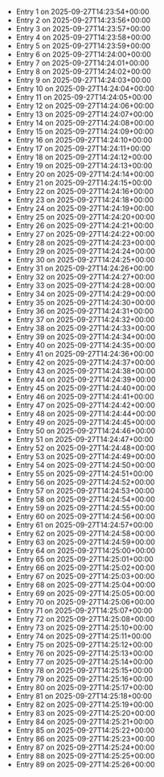 - Entry 1 on 2025-09-27T14:23:54+00:00
- Entry 2 on 2025-09-27T14:23:56+00:00
- Entry 3 on 2025-09-27T14:23:57+00:00
- Entry 4 on 2025-09-27T14:23:58+00:00
- Entry 5 on 2025-09-27T14:23:59+00:00
- Entry 6 on 2025-09-27T14:24:00+00:00
- Entry 7 on 2025-09-27T14:24:01+00:00
- Entry 8 on 2025-09-27T14:24:02+00:00
- Entry 9 on 2025-09-27T14:24:03+00:00
- Entry 10 on 2025-09-27T14:24:04+00:00
- Entry 11 on 2025-09-27T14:24:05+00:00
- Entry 12 on 2025-09-27T14:24:06+00:00
- Entry 13 on 2025-09-27T14:24:07+00:00
- Entry 14 on 2025-09-27T14:24:08+00:00
- Entry 15 on 2025-09-27T14:24:09+00:00
- Entry 16 on 2025-09-27T14:24:10+00:00
- Entry 17 on 2025-09-27T14:24:11+00:00
- Entry 18 on 2025-09-27T14:24:12+00:00
- Entry 19 on 2025-09-27T14:24:13+00:00
- Entry 20 on 2025-09-27T14:24:14+00:00
- Entry 21 on 2025-09-27T14:24:15+00:00
- Entry 22 on 2025-09-27T14:24:16+00:00
- Entry 23 on 2025-09-27T14:24:18+00:00
- Entry 24 on 2025-09-27T14:24:19+00:00
- Entry 25 on 2025-09-27T14:24:20+00:00
- Entry 26 on 2025-09-27T14:24:21+00:00
- Entry 27 on 2025-09-27T14:24:22+00:00
- Entry 28 on 2025-09-27T14:24:23+00:00
- Entry 29 on 2025-09-27T14:24:24+00:00
- Entry 30 on 2025-09-27T14:24:25+00:00
- Entry 31 on 2025-09-27T14:24:26+00:00
- Entry 32 on 2025-09-27T14:24:27+00:00
- Entry 33 on 2025-09-27T14:24:28+00:00
- Entry 34 on 2025-09-27T14:24:29+00:00
- Entry 35 on 2025-09-27T14:24:30+00:00
- Entry 36 on 2025-09-27T14:24:31+00:00
- Entry 37 on 2025-09-27T14:24:32+00:00
- Entry 38 on 2025-09-27T14:24:33+00:00
- Entry 39 on 2025-09-27T14:24:34+00:00
- Entry 40 on 2025-09-27T14:24:35+00:00
- Entry 41 on 2025-09-27T14:24:36+00:00
- Entry 42 on 2025-09-27T14:24:37+00:00
- Entry 43 on 2025-09-27T14:24:38+00:00
- Entry 44 on 2025-09-27T14:24:39+00:00
- Entry 45 on 2025-09-27T14:24:40+00:00
- Entry 46 on 2025-09-27T14:24:41+00:00
- Entry 47 on 2025-09-27T14:24:42+00:00
- Entry 48 on 2025-09-27T14:24:44+00:00
- Entry 49 on 2025-09-27T14:24:45+00:00
- Entry 50 on 2025-09-27T14:24:46+00:00
- Entry 51 on 2025-09-27T14:24:47+00:00
- Entry 52 on 2025-09-27T14:24:48+00:00
- Entry 53 on 2025-09-27T14:24:49+00:00
- Entry 54 on 2025-09-27T14:24:50+00:00
- Entry 55 on 2025-09-27T14:24:51+00:00
- Entry 56 on 2025-09-27T14:24:52+00:00
- Entry 57 on 2025-09-27T14:24:53+00:00
- Entry 58 on 2025-09-27T14:24:54+00:00
- Entry 59 on 2025-09-27T14:24:55+00:00
- Entry 60 on 2025-09-27T14:24:56+00:00
- Entry 61 on 2025-09-27T14:24:57+00:00
- Entry 62 on 2025-09-27T14:24:58+00:00
- Entry 63 on 2025-09-27T14:24:59+00:00
- Entry 64 on 2025-09-27T14:25:00+00:00
- Entry 65 on 2025-09-27T14:25:01+00:00
- Entry 66 on 2025-09-27T14:25:02+00:00
- Entry 67 on 2025-09-27T14:25:03+00:00
- Entry 68 on 2025-09-27T14:25:04+00:00
- Entry 69 on 2025-09-27T14:25:05+00:00
- Entry 70 on 2025-09-27T14:25:06+00:00
- Entry 71 on 2025-09-27T14:25:07+00:00
- Entry 72 on 2025-09-27T14:25:08+00:00
- Entry 73 on 2025-09-27T14:25:10+00:00
- Entry 74 on 2025-09-27T14:25:11+00:00
- Entry 75 on 2025-09-27T14:25:12+00:00
- Entry 76 on 2025-09-27T14:25:13+00:00
- Entry 77 on 2025-09-27T14:25:14+00:00
- Entry 78 on 2025-09-27T14:25:15+00:00
- Entry 79 on 2025-09-27T14:25:16+00:00
- Entry 80 on 2025-09-27T14:25:17+00:00
- Entry 81 on 2025-09-27T14:25:18+00:00
- Entry 82 on 2025-09-27T14:25:19+00:00
- Entry 83 on 2025-09-27T14:25:20+00:00
- Entry 84 on 2025-09-27T14:25:21+00:00
- Entry 85 on 2025-09-27T14:25:22+00:00
- Entry 86 on 2025-09-27T14:25:23+00:00
- Entry 87 on 2025-09-27T14:25:24+00:00
- Entry 88 on 2025-09-27T14:25:25+00:00
- Entry 89 on 2025-09-27T14:25:26+00:00
